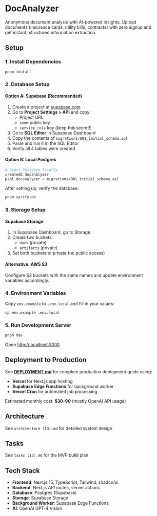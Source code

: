 # DocAnalyzer

Anonymous document analysis with AI-powered insights. Upload documents (insurance cards, utility bills, contracts) with zero signup and get instant, structured information extraction.

## Setup

### 1. Install Dependencies

```bash
pnpm install
```

### 2. Database Setup

#### Option A: Supabase (Recommended)

1. Create a project at [supabase.com](https://supabase.com)
2. Go to **Project Settings > API** and copy:
   - Project URL
   - `anon` public key
   - `service_role` key (keep this secret!)
3. Go to **SQL Editor** in Supabase Dashboard
4. Copy the contents of `migrations/001_initial_schema.sql`
5. Paste and run it in the SQL Editor
6. Verify all 4 tables were created

#### Option B: Local Postgres

```bash
# Start Postgres locally
createdb docanalyzer
psql docanalyzer < migrations/001_initial_schema.sql
```

After setting up, verify the database:

```bash
pnpm verify:db
```

### 3. Storage Setup

#### Supabase Storage

1. In Supabase Dashboard, go to Storage
2. Create two buckets:
   - `docs` (private)
   - `artifacts` (private)
3. Set both buckets to private (no public access)

#### Alternative: AWS S3

Configure S3 buckets with the same names and update environment variables accordingly.

### 4. Environment Variables

Copy `env.example` to `.env.local` and fill in your values:

```bash
cp env.example .env.local
```

### 5. Run Development Server

```bash
pnpm dev
```

Open [http://localhost:3000](http://localhost:3000)

## Deployment to Production

See **[DEPLOYMENT.md](DEPLOYMENT.md)** for complete production deployment guide using:
- **Vercel** for Next.js app hosting
- **Supabase Edge Functions** for background worker
- **Vercel Cron** for automated job processing

Estimated monthly cost: **$30-90** (mostly OpenAI API usage)

## Architecture

See `architecture (13).md` for detailed system design.

## Tasks

See `tasks (13).md` for the MVP build plan.

## Tech Stack

- **Frontend**: Next.js 15, TypeScript, Tailwind, shadcn/ui
- **Backend**: Next.js API routes, server actions
- **Database**: Postgres (Supabase)
- **Storage**: Supabase Storage
- **Background Worker**: Supabase Edge Functions
- **AI**: OpenAI GPT-4 Vision
